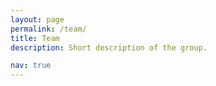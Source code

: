 ```yaml
---
layout: page
permalink: /team/
title: Team
description: Short description of the group.

nav: true
---
```


